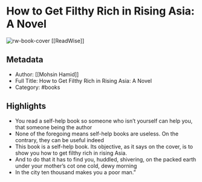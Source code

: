 # How to Get Filthy Rich in Rising Asia: A Novel

![rw-book-cover](https://readwise-assets.s3.amazonaws.com/static/images/default-book-icon-6.71d9a01814f7.png)
[[ReadWise]]
## Metadata
- Author: [[Mohsin Hamid]]
- Full Title: How to Get Filthy Rich in Rising Asia: A Novel
- Category: #books

## Highlights
- You read a self-help book so someone who isn’t yourself can help you, that someone being the author
- None of the foregoing means self-help books are useless. On the contrary, they can be useful indeed
- This book is a self-help book. Its objective, as it says on the cover, is to show you how to get filthy rich in rising Asia.
- And to do that it has to find you, huddled, shivering, on the packed earth under your mother’s cot one cold, dewy morning
- In the city ten thousand makes you a poor man.”
